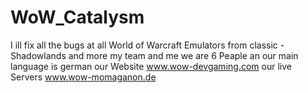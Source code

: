 # WoW_Catalysm
I ill fix all the bugs at all World of Warcraft Emulators from classic - Shadowlands and more my team and me we are 6 Peaple an our main language is german our Website www.wow-devgaming.com our live Servers www.wow-momaganon.de
